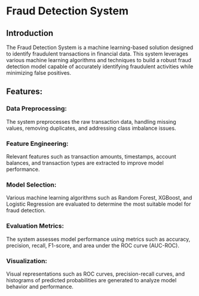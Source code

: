 # Fraud Detection System

## Introduction
The Fraud Detection System is a machine learning-based solution designed to identify fraudulent transactions in financial data. This system leverages various machine learning algorithms and techniques to build a robust fraud detection model capable of accurately identifying fraudulent activities while minimizing false positives.

## Features:

### Data Preprocessing: 
The system preprocesses the raw transaction data, handling missing values, removing duplicates, and addressing class imbalance issues.
### Feature Engineering: 
Relevant features such as transaction amounts, timestamps, account balances, and transaction types are extracted to improve model performance.
### Model Selection: 
Various machine learning algorithms such as Random Forest, XGBoost, and Logistic Regression are evaluated to determine the most suitable model for fraud detection.
### Evaluation Metrics: 
The system assesses model performance using metrics such as accuracy, precision, recall, F1-score, and area under the ROC curve (AUC-ROC).
### Visualization: 
Visual representations such as ROC curves, precision-recall curves, and histograms of predicted probabilities are generated to analyze model behavior and performance.
